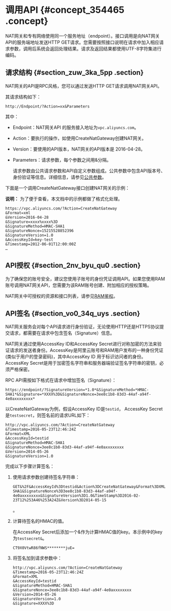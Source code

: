 # 调用API {#concept_354465 .concept}

NAT网关和专有网络使用同一个服务地址（endpoint）。接口调用是向NAT网关API的服务端地址发送HTTP GET请求。您需要按照接口说明在请求中加入相应请求参数，调用后系统会返回处理结果。请求及返回结果都使用UTF-8字符集进行编码。

## 请求结构 {#section_zuw_3ka_5pp .section}

NAT网关的API是RPC风格，您可以通过发送HTTP GET请求调用NAT网关API。

其请求结构如下：

``` {#codeblock_8pu_orf_6tj}
http://Endpoint/?Action=xx&Parameters
```

其中：

-   Endpoint：NAT网关API 的服务接入地址为`vpc.aliyuncs.com`。
-   Action：要执行的操作，如使用CreateNatGateway创建NAT网关。
-   Version：要使用的API版本，NAT网关的API版本是 2016-04-28。
-   Parameters：请求参数，每个参数之间用&分隔。

    请求参数由公共请求参数和API自定义参数组成。公共参数中包含API版本号、身份验证等信息。详细信息，请参见[公共参数](../../../../cn.zh-CN/API参考/公共参数.md#)。


下面是一个调用CreateNatGateway接口创建NAT网关的示例：

**说明：** 为了便于查看，本文档中的示例都做了格式化处理。

``` {#codeblock_b1o_i0a_350}
https://vpc.aliyuncs.com/?Action=CreateNatGateway
&Format=xml
&Version=2016-04-28
&Signature=xxxx%xxxx%3D
&SignatureMethod=HMAC-SHA1
&SignatureNonce=15215528852396
&SignatureVersion=1.0
&AccessKeyId=key-test
&Timestamp=2012-06-01T12:00:00Z
…
```

## API授权 {#section_2nv_byu_qu0 .section}

为了确保您的账号安全，建议您使用子账号的身份凭证调用API。如果您使用RAM账号调用NAT网关API，您需要为该RAM账号创建、附加相应的授权策略。

NAT网关中可授权的资源和接口列表，请参见[RAM鉴权](../../../../cn.zh-CN/API参考/RAM鉴权.md#)。

## API签名 {#section_vo0_34q_uys .section}

NAT网关服务会对每个API请求进行身份验证，无论使用HTTP还是HTTPS协议提交请求，都需要在请求中包含签名（Signature）信息。

NAT网关通过使用AccessKey ID和AccessKey Secret进行对称加密的方法来验证请求的发送者身份。AccessKey是阿里云账号和RAM用户发布的一种身份凭证\(类似于用户的登录密码\)，其中AccessKey ID 用于标识访问者的身份。AccessKey Secret是用于加密签名字符串和服务器端验证签名字符串的密钥，必须严格保密。

RPC API需按如下格式在请求中增加签名（Signature）：

`https://endpoint/?SignatureVersion=*1.0*&SignatureMethod=*HMAC-SHA1*&Signature=*XXXX%3D&SignatureNonce=3ee8c1b8-83d3-44af-a94f-4e0axxxxxxxx*`

以CreateNatGateway为例，假设AccessKey ID是`testid`， AccessKey Secret是`testsecret`，则签名前的请求URL如下：

``` {#codeblock_p94_qi3_5nc}
http://vpc.aliyuncs.com/?Action=CreateNatGateway
&Timestamp=2016-05-23T12:46:24Z
&Format=XML
&AccessKeyId=testid
&SignatureMethod=HMAC-SHA1
&SignatureNonce=3ee8c1b8-83d3-44af-a94f-4e0axxxxxxxx
&Version=2014-05-26
&SignatureVersion=1.0
```

完成以下步骤计算签名：

1.  使用请求参数创建待签名字符串：

    ``` {#codeblock_ohr_vfo_4d4}
    GET&%2F&AccessKeyId%3Dtestid&Action%3DCreateNatGateway&Format%3DXML&SignatureMethod%3DHMAC-SHA1&SignatureNonce%3D3ee8c1b8-83d3-44af-a94f-4e0axxxxxxxx&SignatureVersion%3D1.0&TimeStamp%3D2016-02-23T12%253A46%253A24Z&Version%3D2014-05-15
    ```

    。

2.  计算待签名的HMAC的值。

    在AccessKey Secret后添加一个&作为计算HMAC值的key。本示例中的key为`testsecret&`。

    ``` {#codeblock_pep_jc2_8z4}
    CT9X0VtwR86fNWS********juE=
    ```

3.  将签名加到请求参数中：

    ``` {#codeblock_cwj_fgd_l1l}
    http://vpc.aliyuncs.com/?Action=CreateNatGateway
    &Timestamp=2016-05-23T12:46:24Z
    &Format=XML
    &AccessKeyId=testid
    &SignatureMethod=HMAC-SHA1
    &SignatureNonce=3ee8c1b8-83d3-44af-a94f-4e0axxxxxxxx
    &Version=2014-05-26
    &SignatureVersion=1.0
    &Signature=XXXX%3D
    ```



